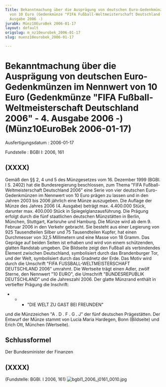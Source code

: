 ```yaml
---
Title: Bekanntmachung über die Ausprägung von deutschen Euro-Gedenkmünzen im  Nennwert
  von 10 Euro (Gedenkmünze "FIFA Fußball-Weltmeisterschaft Deutschland  2006" - 4.
  Ausgabe 2006 -)
jurabk: Münz10EuroBek 2006-01-17
layout: default
origslug: m_nz10eurobek_2006-01-17
slug: muenz10eurobek_2006-01-17

---
```


# Bekanntmachung über die Ausprägung von deutschen Euro-Gedenkmünzen im  Nennwert von 10 Euro (Gedenkmünze "FIFA Fußball-Weltmeisterschaft Deutschland  2006" - 4. Ausgabe 2006 -) (Münz10EuroBek 2006-01-17)

Ausfertigungsdatum
:   2006-01-17

Fundstelle
:   BGBl I: 2006, 161



## (XXXX)

Gemäß den §§ 2, 4 und 5 des Münzgesetzes vom 16. Dezember 1999 (BGBl.
I S. 2402) hat die Bundesregierung beschlossen, zum Thema "FIFA
Fußball-Weltmeisterschaft Deutschland 2006" eine Serie von vier
deutschen Euro-Gedenkmünzen im Nennwert von 10 Euro prägen zu lassen
und in den Jahren 2003 bis 2006 jährlich eine Münze auszugeben.
Die Auflage der Münze des Jahres 2006 (4. Ausgabe) beträgt max.
4\.400.000 Stück, darunter max. 400.000 Stück in
Spiegelglanzausführung. Die Prägung erfolgt durch die fünf staatlichen
deutschen Münzstätten in Berlin, München, Stuttgart, Karlsruhe und
Hamburg. Die Münze wird ab dem 9. Februar 2006 in den Verkehr
gebracht. Sie besteht aus einer Legierung von 925 Tausendteilen Silber
und 75 Tausendteilen Kupfer, hat einen Durchmesser von 32,5
Millimetern und eine Masse von 18 Gramm. Das Gepräge auf beiden Seiten
ist erhaben und wird von einem schützenden, glatten Randstab umgeben.
Die Bildseite zeigt den Fußball als verbindendes Element zwischen
Deutschland, symbolisiert durch das Brandenburger Tor, und der Welt,
symbolisiert durch das Gradnetz der Erde. Das Motiv wird durch die
Umschrift "FIFA FUSSBALL-WELTMEISTERSCHAFT DEUTSCHLAND 2006" umrahmt.
Die Wertseite trägt einen Adler, zwölf Sterne, den Nennwert "10 EURO",
die Umschrift "BUNDESREPUBLIK DEUTSCHLAND" und die Jahreszahl 2006.
Der glatte Münzrand enthält in vertiefter Prägung die Inschrift:

*
    *
        *   "DIE WELT ZU GAST BEI FREUNDEN"









und die Münzzeichen "A . D . F . G . J" der fünf deutschen
Prägestätten.
Der Entwurf der Münze stammt von Lucia Maria Hardegen, Bonn
(Bildseite) und Erich Ott, München (Wertseite).


## Schlussformel

Der Bundesminister der Finanzen


## (XXXX)

(Fundstelle: BGBl. I 2006, 161)
![bgbl1_2006_j0161_0010.jpg](bgbl1_2006_j0161_0010.jpg)
